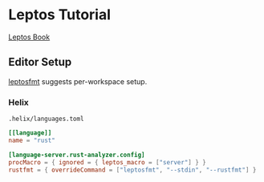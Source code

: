 # Leptos Tutorial

[Leptos Book](https://book.leptos.dev)

## Editor Setup

[leptosfmt](https://github.com/bram209/leptosfmt) suggests per-workspace setup.

### Helix

`.helix/languages.toml`
```toml
[[language]]
name = "rust"

[language-server.rust-analyzer.config]
procMacro = { ignored = { leptos_macro = ["server"] } }
rustfmt = { overrideCommand = ["leptosfmt", "--stdin", "--rustfmt"] }
```
